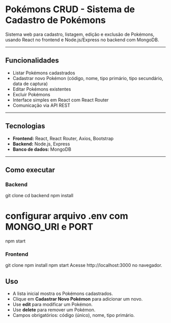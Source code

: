 # Pokémons CRUD - Sistema de Cadastro de Pokémons

Sistema web para cadastro, listagem, edição e exclusão de Pokémons, usando React no frontend e Node.js/Express no backend com MongoDB.

---

## Funcionalidades

- Listar Pokémons cadastrados
- Cadastrar novo Pokémon (código, nome, tipo primário, tipo secundário, data de captura)
- Editar Pokémons existentes
- Excluir Pokémons
- Interface simples em React com React Router
- Comunicação via API REST

---

## Tecnologias

- **Frontend:** React, React Router, Axios, Bootstrap  
- **Backend:** Node.js, Express  
- **Banco de dados:** MongoDB  

---

## Como executar

### Backend

git clone <URL-backend>
cd backend
npm install
# configurar arquivo .env com MONGO_URI e PORT
npm start

### Frontend

git clone <URL-frontend>
npm install
npm start
Acesse http://localhost:3000 no navegador.

## Uso

- A lista inicial mostra os Pokémons cadastrados.
- Clique em **Cadastrar Novo Pokémon** para adicionar um novo.
- Use **edit** para modificar um Pokémon.
- Use **delete** para remover um Pokémon.
- Campos obrigatórios: código (único), nome, tipo primário.